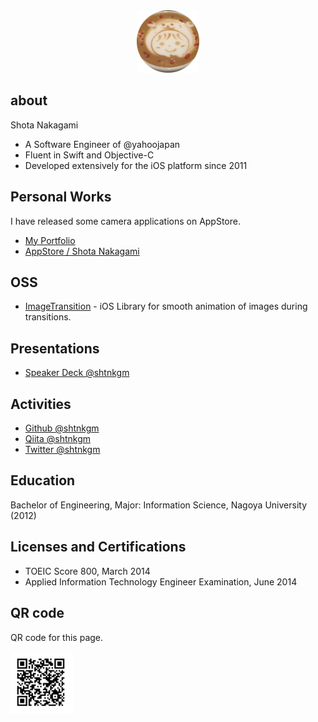 <div align="center">
    <img src="https://github.com/shtnkgm/about/blob/master/image/icon_circle_200.png" width="100px">
</div>

## about
Shota Nakagami

 - A Software Engineer of @yahoojapan
 - Fluent in Swift and Objective-C
 - Developed extensively for the iOS platform since 2011

## Personal Works
I have released some camera applications on AppStore.

 - [My Portfolio](https://shtnkgm.github.io/)
 - [AppStore / Shota Nakagami](https://itunes.apple.com/developer/shota-nakagami/id457011383)

## OSS
 - [ImageTransition](https://github.com/shtnkgm/ImageTransition) - iOS Library for smooth animation of images during transitions.

## Presentations
 - [Speaker Deck @shtnkgm](https://speakerdeck.com/shtnkgm)

## Activities
 - [Github @shtnkgm](https://github.com/shtnkgm)
 - [Qiita @shtnkgm](https://qiita.com/shtnkgm)
 - [Twitter @shtnkgm](https://twitter.com/shtnkgm)

## Education
Bachelor of Engineering, Major: Information Science, Nagoya University (2012)

## Licenses and Certifications
 - TOEIC Score 800, March 2014
 - Applied Information Technology Engineer Examination, June 2014

## QR code
QR code for this page.

<img src="https://github.com/shtnkgm/about/blob/master/image/qrcode.png" alt="QR code" width="100">
